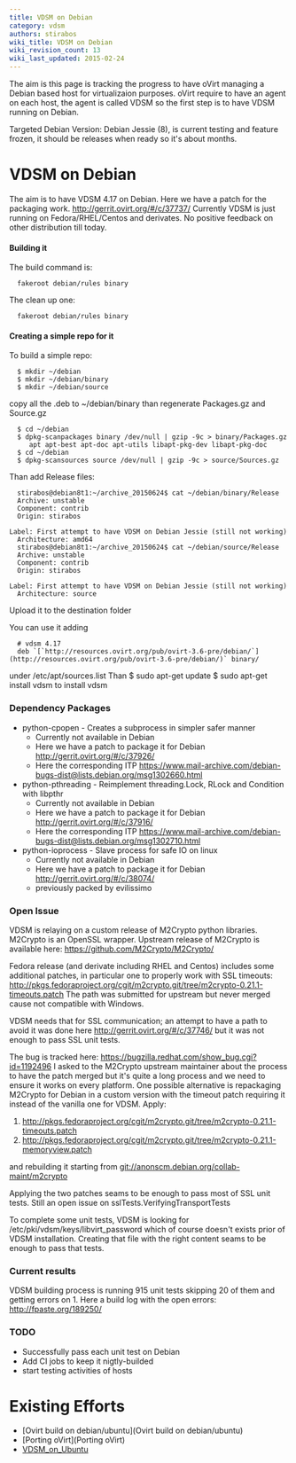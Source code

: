 ```yaml
---
title: VDSM on Debian
category: vdsm
authors: stirabos
wiki_title: VDSM on Debian
wiki_revision_count: 13
wiki_last_updated: 2015-02-24
---
```


The aim is this page is tracking the progress to have oVirt managing a Debian based host for virtualizaion purposes. oVirt require to have an agent on each host, the agent is called VDSM so the first step is to have VDSM running on Debian.

Targeted Debian Version: Debian Jessie (8), is current testing and feature frozen, it should be releases when ready so it's about months.

# VDSM on Debian

The aim is to have VDSM 4.17 on Debian. Here we have a patch for the packaging work. <http://gerrit.ovirt.org/#/c/37737/> Currently VDSM is just running on Fedora/RHEL/Centos and derivates. No positive feedback on other distribution till today.

#### Building it

The build command is:

      fakeroot debian/rules binary

The clean up one:

      fakeroot debian/rules binary

#### Creating a simple repo for it

To build a simple repo:

      $ mkdir ~/debian
      $ mkdir ~/debian/binary
      $ mkdir ~/debian/source

copy all the .deb to ~/debian/binary than regenerate Packages.gz and Source.gz

      $ cd ~/debian
      $ dpkg-scanpackages binary /dev/null | gzip -9c > binary/Packages.gz
         apt apt-best apt-doc apt-utils libapt-pkg-dev libapt-pkg-doc
      $ cd ~/debian
      $ dpkg-scansources source /dev/null | gzip -9c > source/Sources.gz

Than add Release files:

      stirabos@debian8t1:~/archive_20150624$ cat ~/debian/binary/Release 
      Archive: unstable
      Component: contrib
      Origin: stirabos
      Label: First attempt to have VDSM on Debian Jessie (still not working)
      Architecture: amd64
      stirabos@debian8t1:~/archive_20150624$ cat ~/debian/source/Release 
      Archive: unstable
      Component: contrib
      Origin: stirabos
      Label: First attempt to have VDSM on Debian Jessie (still not working)
      Architecture: source

Upload it to the destination folder

You can use it adding

      # vdsm 4.17
      deb `[`http://resources.ovirt.org/pub/ovirt-3.6-pre/debian/`](http://resources.ovirt.org/pub/ovirt-3.6-pre/debian/)` binary/

under /etc/apt/sources.list Than $ sudo apt-get update $ sudo apt-get install vdsm to install vdsm

### Dependency Packages

*   python-cpopen - Creates a subprocess in simpler safer manner
    -   Currently not available in Debian
    -   Here we have a patch to package it for Debian <http://gerrit.ovirt.org/#/c/37926/>
    -   Here the corresponding ITP <https://www.mail-archive.com/debian-bugs-dist@lists.debian.org/msg1302660.html>
*   python-pthreading - Reimplement threading.Lock, RLock and Condition with libpthr
    -   Currently not available in Debian
    -   Here we have a patch to package it for Debian <http://gerrit.ovirt.org/#/c/37916/>
    -   Here the corresponding ITP <https://www.mail-archive.com/debian-bugs-dist@lists.debian.org/msg1302710.html>
*   python-ioprocess - Slave process for safe IO on linux
    -   Currently not available in Debian
    -   Here we have a patch to package it for Debian <http://gerrit.ovirt.org/#/c/38074/>
    -   previously packed by evilissimo

### Open Issue

VDSM is relaying on a custom release of M2Crypto python libraries. M2Crypto is an OpenSSL wrapper. Upstream release of M2Crypto is available here: <https://github.com/M2Crypto/M2Crypto/>

Fedora release (and derivate including RHEL and Centos) includes some additional patches, in particular one to properly work with SSL timeouts: <http://pkgs.fedoraproject.org/cgit/m2crypto.git/tree/m2crypto-0.21.1-timeouts.patch> The path was submitted for upstream but never merged cause not compatible with Windows.

VDSM needs that for SSL communication; an attempt to have a path to avoid it was done here <http://gerrit.ovirt.org/#/c/37746/> but it was not enough to pass SSL unit tests.

The bug is tracked here: <https://bugzilla.redhat.com/show_bug.cgi?id=1192496> I asked to the M2Crypto upstream maintainer about the process to have the patch merged but it's quite a long process and we need to ensure it works on every platform. One possible alternative is repackaging M2Crypto for Debian in a custom version with the timeout patch requiring it instead of the vanilla one for VDSM. Apply:

1.  <http://pkgs.fedoraproject.org/cgit/m2crypto.git/tree/m2crypto-0.21.1-timeouts.patch>
2.  <http://pkgs.fedoraproject.org/cgit/m2crypto.git/tree/m2crypto-0.21.1-memoryview.patch>

and rebuilding it starting from <git://anonscm.debian.org/collab-maint/m2crypto>

Applying the two patches seams to be enough to pass most of SSL unit tests. Still an open issue on sslTests.VerifyingTransportTests

To complete some unit tests, VDSM is looking for /etc/pki/vdsm/keys/libvirt_password which of course doesn't exists prior of VDSM installation. Creating that file with the right content seams to be enough to pass that tests.

### Current results

VDSM building process is running 915 unit tests skipping 20 of them and getting errors on 1. Here a build log with the open errors: <http://fpaste.org/189250/>

### TODO

*   Successfully pass each unit test on Debian
*   Add CI jobs to keep it nigtly-builded
*   start testing activities of hosts

# Existing Efforts

*   [Ovirt build on debian/ubuntu](Ovirt build on debian/ubuntu)
*   [Porting oVirt](Porting oVirt)
*   [VDSM_on_Ubuntu](VDSM_on_Ubuntu)
